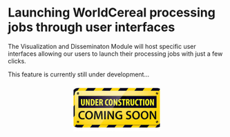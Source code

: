 # Launching WorldCereal processing jobs through user interfaces


The Visualization and Disseminaton Module will host specific user interfaces allowing our users to launch their processing jobs with just a few clicks.

This feature is currently still under development...

<p align="center">
<img src="../images/under_construction.png" alt="constr" width="200"/>
</p>